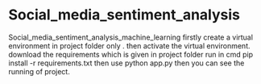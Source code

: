 # Social_media_sentiment_analysis
Social_media_sentiment_analysis_machine_learning
firstly create a virtual environment in project folder only .
then activate the virtual environment.
download the requirements which is given in project folder
run in cmd pip install -r requirements.txt
then use python app.py
then you can see the running of project.
